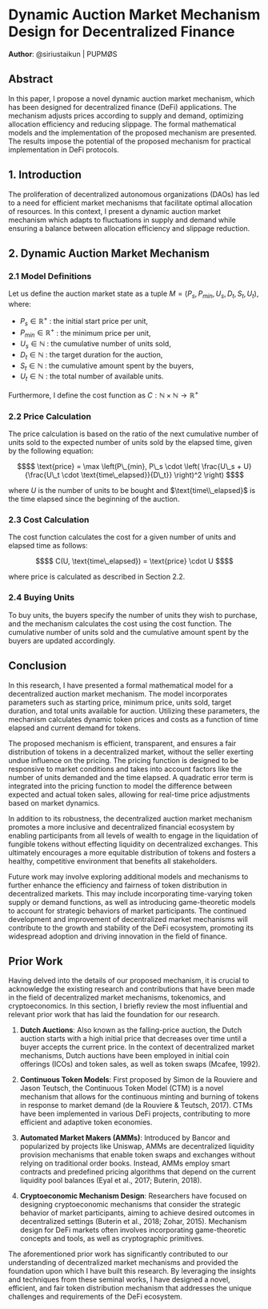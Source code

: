 # Dynamic Auction Market Mechanism Design for Decentralized Finance

**Author**: @siriustaikun | PUPMØS

## Abstract

In this paper, I propose a novel dynamic auction market mechanism, which has been designed for decentralized finance (DeFi) applications. The mechanism adjusts prices according to supply and demand, optimizing allocation efficiency and reducing slippage. The formal mathematical models and the implementation of the proposed mechanism are presented. The results impose the potential of the proposed mechanism for practical implementation in DeFi protocols.

## 1. Introduction

The proliferation of decentralized autonomous organizations (DAOs) has led to a need for efficient market mechanisms that facilitate optimal allocation of resources. In this context, I present a dynamic auction market mechanism which adapts to fluctuations in supply and demand while ensuring a balance between allocation efficiency and slippage reduction.

## 2. Dynamic Auction Market Mechanism

### 2.1 Model Definitions

Let us define the auction market state as a tuple $M = (P_s, P_{min}, U_s, D_t, S_t, U_t)$, where:

- $P_s \in \mathbb{R}^+$ : the initial start price per unit,
- $P_{min} \in \mathbb{R}^+$ : the minimum price per unit,
- $U_s \in \mathbb{N}$ : the cumulative number of units sold,
- $D_t \in \mathbb{N}$ : the target duration for the auction,
- $S_t \in \mathbb{N}$ : the cumulative amount spent by the buyers,
- $U_t \in \mathbb{N}$ : the total number of available units.

Furthermore, I define the cost function as $C:\mathbb{N} \times \mathbb{N} \rightarrow \mathbb{R}^+$


### 2.2 Price Calculation

The price calculation is based on the ratio of the next cumulative number of units sold to the expected number of units sold by the elapsed time, given by the following equation:

```math
$$
\text{price} = \max \left(P\_{min}, P\_s \cdot \left( \frac{U\_s + U}{\frac{U\_t \cdot \text{time\_elapsed}}{D\_t}} \right)^2 \right)
$$
```

where $U$ is the number of units to be bought and $\text{time\\_elapsed}$ is the time elapsed since the beginning of the auction.

### 2.3 Cost Calculation

The cost function calculates the cost for a given number of units and elapsed time as follows:

```math
$$
C(U, \text{time\_elapsed}) = \text{price} \cdot U
$$
```

where $\text{price}$ is calculated as described in Section 2.2.

### 2.4 Buying Units

To buy units, the buyers specify the number of units they wish to purchase, and the mechanism calculates the cost using the cost function. The cumulative number of units sold and the cumulative amount spent by the buyers are updated accordingly.

## Conclusion

In this research, I have presented a formal mathematical model for a decentralized auction market mechanism. The model incorporates parameters such as starting price, minimum price, units sold, target duration, and total units available for auction. Utilizing these parameters, the mechanism calculates dynamic token prices and costs as a function of time elapsed and current demand for tokens.

The proposed mechanism is efficient, transparent, and ensures a fair distribution of tokens in a decentralized market, without the seller exerting undue influence on the pricing. The pricing function is designed to be responsive to market conditions and takes into account factors like the number of units demanded and the time elapsed. A quadratic error term is integrated into the pricing function to model the difference between expected and actual token sales, allowing for real-time price adjustments based on market dynamics.

In addition to its robustness, the decentralized auction market mechanism promotes a more inclusive and decentralized financial ecosystem by enabling participants from all levels of wealth to engage in the liquidation of fungible tokens without effecting liquidity on decentralized exchanges. This ultimately encourages a more equitable distribution of tokens and fosters a healthy, competitive environment that benefits all stakeholders.

Future work may involve exploring additional models and mechanisms to further enhance the efficiency and fairness of token distribution in decentralized markets. This may include incorporating time-varying token supply or demand functions, as well as introducing game-theoretic models to account for strategic behaviors of market participants. The continued development and improvement of decentralized market mechanisms will contribute to the growth and stability of the DeFi ecosystem, promoting its widespread adoption and driving innovation in the field of finance.

## Prior Work

Having delved into the details of our proposed mechanism, it is crucial to acknowledge the existing research and contributions that have been made in the field of decentralized market mechanisms, tokenomics, and cryptoeconomics. In this section, I briefly review the most influential and relevant prior work that has laid the foundation for our research.


1. **Dutch Auctions**: Also known as the falling-price auction, the Dutch auction starts with a high initial price that decreases over time until a buyer accepts the current price. In the context of decentralized market mechanisms, Dutch auctions have been employed in initial coin offerings (ICOs) and token sales, as well as token swaps (Mcafee, 1992).

2. **Continuous Token Models**: First proposed by Simon de la Rouviere and Jason Teutsch, the Continuous Token Model (CTM) is a novel mechanism that allows for the continuous minting and burning of tokens in response to market demand (de la Rouviere & Teutsch, 2017). CTMs have been implemented in various DeFi projects, contributing to more efficient and adaptive token economies.

3. **Automated Market Makers (AMMs)**: Introduced by Bancor and popularized by projects like Uniswap, AMMs are decentralized liquidity provision mechanisms that enable token swaps and exchanges without relying on traditional order books. Instead, AMMs employ smart contracts and predefined pricing algorithms that depend on the current liquidity pool balances (Eyal et al., 2017; Buterin, 2018).

4. **Cryptoeconomic Mechanism Design**: Researchers have focused on designing cryptoeconomic mechanisms that consider the strategic behavior of market participants, aiming to achieve desired outcomes in decentralized settings (Buterin et al., 2018; Zohar, 2015). Mechanism design for DeFi markets often involves incorporating game-theoretic concepts and tools, as well as cryptographic primitives.

The aforementioned prior work has significantly contributed to our understanding of decentralized market mechanisms and provided the foundation upon which I have built this research. By leveraging the insights and techniques from these seminal works, I have designed a novel, efficient, and fair token distribution mechanism that addresses the unique challenges and requirements of the DeFi ecosystem.
